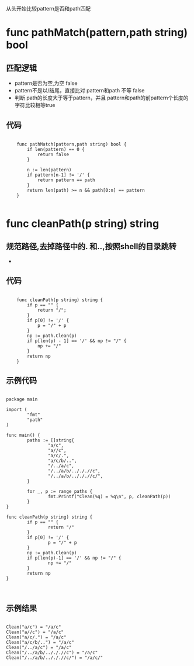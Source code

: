 从头开始比较pattern是否和path匹配
# func pathMatch(pattern,path string) bool
## 匹配逻辑
* pattern是否为空,为空 false
* pattern不是以/结尾，直接比对 pattern和path 不等 false
* 判断 path的长度大于等于pattern，并且 pattern和path的前pattern个长度的字符比较相等true

## 代码
<pre><code>
    func pathMatch(pattern,path string) bool {
        if len(pattern) == 0 {
            return false
        }

        n := len(pattern)
        if pattern[n-1] != '/' {
            return pattern == path
        } 
        return len(path) >= n && path[0:n] == pattern
    }

</code></pre>

# func cleanPath(p string) string
## 规范路径,去掉路径中的. 和..,按照shell的目录跳转
* 

## 代码
<pre><code>
    func cleanPath(p string) string {
        if p == "" {
            return "/";    
        }    
        if p[0] != '/' {
            p = "/" + p    
        }
        np := path.Clean(p)
        if p[len(p) - 1] == '/' && np != "/" {
            np += "/"    
        }
        return np
    }
</code></pre>

## 示例代码
<pre><code>
package main

import (
        "fmt"
        "path"
)

func main() {
        paths := []string{
                "a/c",
                "a//c",
                "a/c/.",
                "a/c/b/..",
                "/../a/c",
                "/../a/b/../././/c",
                "/../a/b/../././/c/",
        }

        for _, p := range paths {
                fmt.Printf("Clean(%q) = %q\n", p, cleanPath(p))
        }
}

func cleanPath(p string) string {
        if p == "" {
                return "/"
        }
        if p[0] != '/' {
                p = "/" + p
        }
        np := path.Clean(p)
        if p[len(p)-1] == '/' && np != "/" {
                np += "/"
        }
        return np
}


</code></pre>

## 示例结果
<pre><code>
Clean("a/c") = "/a/c"
Clean("a//c") = "/a/c"
Clean("a/c/.") = "/a/c"
Clean("a/c/b/..") = "/a/c"
Clean("/../a/c") = "/a/c"
Clean("/../a/b/../././/c") = "/a/c"
Clean("/../a/b/../././/c/") = "/a/c/"
</code></pre>


